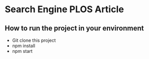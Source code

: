 # Search Engine PLOS Article

## How to run the project in your environment

- Git clone this project
- npm install
- npm start
